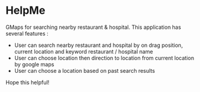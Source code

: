 # HelpMe
GMaps for searching nearby restaurant &amp; hospital.
This application has several features :
- User can search nearby restaurant and hospital by on drag position, current location and keyword restaurant / hospital name
- User can choose location then direction to location from current location by google maps
- User can choose a location based on past search results

Hope this helpful!
